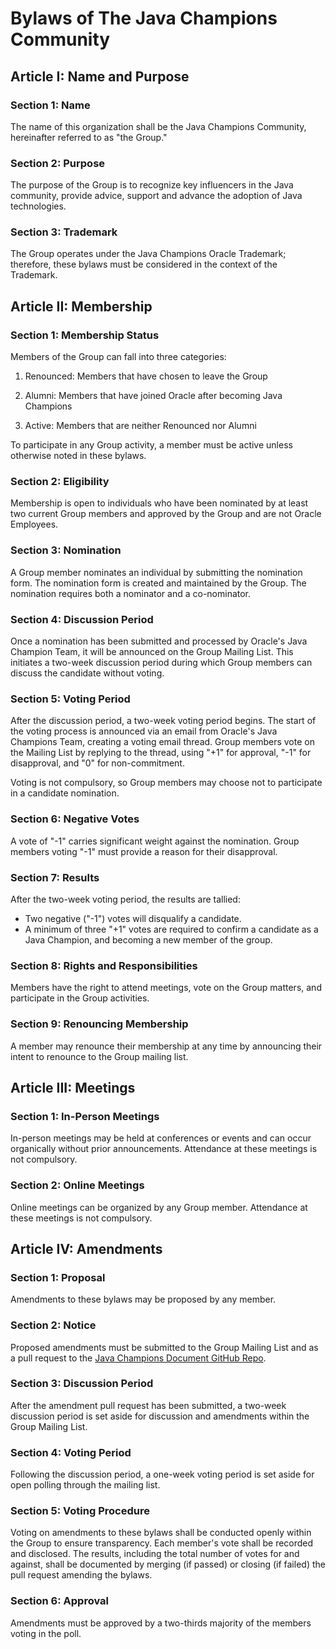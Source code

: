 # Bylaws of The Java Champions Community

## Article I: Name and Purpose

### Section 1: Name
The name of this organization shall be the Java Champions Community, hereinafter referred to as "the Group."

### Section 2: Purpose
The purpose of the Group is to recognize key influencers in the Java community, provide advice, support and advance the adoption of Java technologies.

### Section 3: Trademark
The Group operates under the Java Champions Oracle Trademark; therefore, these bylaws must be considered in the context of the Trademark.

## Article II: Membership

### Section 1: Membership Status
Members of the Group can fall into three categories:

 1. Renounced: Members that have chosen to leave the Group

 2. Alumni: Members that have joined Oracle after becoming Java Champions

 3. Active: Members that are neither Renounced nor Alumni


To participate in any Group activity, a member must be active unless otherwise noted in these bylaws.

### Section 2: Eligibility
Membership is open to individuals who have been nominated by at least two current Group members and approved by the Group and are not Oracle Employees.

### Section 3: Nomination
A Group member nominates an individual by submitting the nomination form. The nomination form is created and maintained by the Group. The nomination requires both a nominator and a co-nominator.

### Section 4: Discussion Period
Once a nomination has been submitted and processed by Oracle's Java Champion Team, it will be announced on the Group Mailing List. This initiates a two-week discussion period during which Group members can discuss the candidate without voting.

### Section 5: Voting Period
After the discussion period, a two-week voting period begins. The start of the voting process is announced via an email from Oracle's Java Champions Team, creating a voting email thread. Group members vote on the Mailing List by replying to the thread, using "+1" for approval, "-1" for disapproval, and "0" for non-commitment.

Voting is not compulsory, so Group members may choose not to participate in a candidate nomination.

### Section 6: Negative Votes
A vote of "-1" carries significant weight against the nomination. Group members voting "-1" must provide a reason for their disapproval.

### Section 7: Results
After the two-week voting period, the results are tallied:
- Two negative ("-1") votes will disqualify a candidate.
- A minimum of three "+1" votes are required to confirm a candidate as a Java Champion, and becoming a new member of the group.

### Section 8: Rights and Responsibilities
Members have the right to attend meetings, vote on the Group matters, and participate in the Group activities.

### Section 9: Renouncing Membership
A member may renounce their membership at any time by announcing their intent to renounce to the Group mailing list.

## Article III: Meetings

### Section 1: In-Person Meetings
In-person meetings may be held at conferences or events and can occur organically without prior announcements. Attendance at these meetings is not compulsory.

### Section 2: Online Meetings
Online meetings can be organized by any Group member. Attendance at these meetings is not compulsory.

## Article IV: Amendments

### Section 1: Proposal
Amendments to these bylaws may be proposed by any member.

### Section 2: Notice
Proposed amendments must be submitted to the Group Mailing List and as a pull request to the [Java Champions Document GitHub Repo](https://github.com/aalmiray/java-champions).

### Section 3: Discussion Period
After the amendment pull request has been submitted, a two-week discussion period is set aside for discussion and amendments within the Group Mailing List.

### Section 4: Voting Period
Following the discussion period, a one-week voting period is set aside for open polling through the mailing list.

### Section 5: Voting Procedure
Voting on amendments to these bylaws shall be conducted openly within the Group to ensure transparency. Each member's vote shall be recorded and disclosed. The results, including the total number of votes for and against, shall be documented by merging (if passed) or closing (if failed) the pull request amending the bylaws.

### Section 6: Approval
Amendments must be approved by a two-thirds majority of the members voting in the poll.
